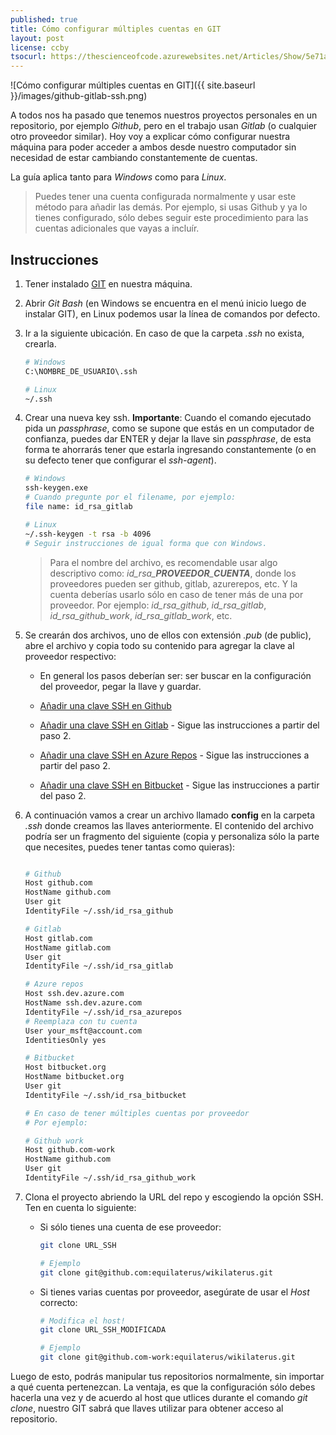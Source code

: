 ```yaml
---
published: true
title: Cómo configurar múltiples cuentas en GIT
layout: post
license: ccby
tsocurl: https://thescienceofcode.azurewebsites.net/Articles/Show/5e71a2076dc6a240f8dbe934
---
```

![Cómo configurar múltiples cuentas en GIT]({{ site.baseurl }}/images/github-gitlab-ssh.png)

A todos nos ha pasado que tenemos nuestros proyectos personales en un repositorio, por ejemplo *Github*, pero en el trabajo usan *Gitlab* (o cualquier otro proveedor similar). Hoy voy a explicar cómo configurar nuestra máquina para poder acceder a ambos desde nuestro computador sin necesidad de estar cambiando constantemente de cuentas.

<!--more-->

La guía aplica tanto para *Windows* como para *Linux*. 

> Puedes tener una cuenta configurada normalmente y usar este método para añadir las demás. Por ejemplo, si usas Github y ya lo tienes configurado, sólo debes seguir este procedimiento para las cuentas adicionales que vayas a incluír.

## Instrucciones

1. Tener instalado [GIT](https://git-scm.com/) en nuestra máquina.

2. Abrir *Git Bash* (en Windows se encuentra en el menú inicio luego de instalar GIT), en Linux podemos usar la línea de comandos por defecto.

3. Ir a la siguiente ubicación. En caso de que la carpeta *.ssh* no exista, crearla.
  
   ```bash
   # Windows 
   C:\NOMBRE_DE_USUARIO\.ssh

   # Linux
   ~/.ssh
   ```

4. Crear una nueva key ssh. **Importante**: Cuando el comando ejecutado pida un *passphrase*, como se supone que estás en un computador de confianza, puedes dar ENTER y dejar la llave sin *passphrase*, de esta forma te ahorrarás tener que estarla ingresando constantemente (o en su defecto tener que configurar el *ssh-agent*).

   ```bash
   # Windows 
   ssh-keygen.exe
   # Cuando pregunte por el filename, por ejemplo:
   file name: id_rsa_gitlab   
   
   # Linux
   ~/.ssh-keygen -t rsa -b 4096
   # Seguir instrucciones de igual forma que con Windows.
   ```

   > Para el nombre del archivo, es recomendable usar algo descriptivo como: *id_rsa_**PROVEEDOR**_**CUENTA***, donde los proveedores pueden ser github, gitlab, azurerepos, etc. Y la cuenta deberías usarlo sólo en caso de tener más de una por proveedor. Por ejemplo: *id_rsa_github*, *id_rsa_gitlab*, *id_rsa_github_work*, *id_rsa_gitlab_work*, etc.

5. Se crearán dos archivos, uno de ellos con extensión *.pub* (de public), abre el archivo y copia todo su contenido para agregar la clave al proveedor respectivo:

   * En general los pasos deberían ser: ser buscar en la configuración del proveedor, pegar la llave y guardar.

   * [Añadir una clave SSH en Github](https://help.github.com/es/github/authenticating-to-github/adding-a-new-ssh-key-to-your-github-account)

   * [Añadir una clave SSH en Gitlab](https://www.tutorialspoint.com/gitlab/gitlab_ssh_key_setup.htm) - Sigue las instrucciones a partir del paso 2.

   * [Añadir una clave SSH en Azure Repos](https://docs.microsoft.com/en-us/azure/devops/repos/git/use-ssh-keys-to-authenticate?view=azure-devops&tabs=current-page) - Sigue las instrucciones a partir del paso 2.

   * [Añadir una clave SSH en Bitbucket](https://confluence.atlassian.com/bitbucketserver/ssh-user-keys-for-personal-use-776639793.html) - Sigue las instrucciones a partir del paso 2.

6. A continuación vamos a crear un archivo llamado **config** en la carpeta *.ssh* donde creamos las llaves anteriormente. El contenido del archivo podría ser un fragmento del siguiente (copia y personaliza sólo la parte que necesites, puedes tener tantas como quieras):

   ```bash

   # Github
   Host github.com
   HostName github.com
   User git
   IdentityFile ~/.ssh/id_rsa_github

   # Gitlab
   Host gitlab.com
   HostName gitlab.com
   User git
   IdentityFile ~/.ssh/id_rsa_gitlab

   # Azure repos
   Host ssh.dev.azure.com
   HostName ssh.dev.azure.com
   IdentityFile ~/.ssh/id_rsa_azurepos
   # Reemplaza con tu cuenta
   User your_msft@account.com
   IdentitiesOnly yes

   # Bitbucket
   Host bitbucket.org
   HostName bitbucket.org
   User git
   IdentityFile ~/.ssh/id_rsa_bitbucket

   # En caso de tener múltiples cuentas por proveedor
   # Por ejemplo:

   # Github work
   Host github.com-work
   HostName github.com
   User git
   IdentityFile ~/.ssh/id_rsa_github_work
   ```

7. Clona el proyecto abriendo la URL del repo y escogiendo la opción SSH. Ten en cuenta lo siguiente:

   * Si sólo tienes una cuenta de ese proveedor:

      ```bash
      git clone URL_SSH

      # Ejemplo
      git clone git@github.com:equilaterus/wikilaterus.git
      ```

   * Si tienes varias cuentas por proveedor, asegúrate de usar el *Host* correcto:

      ```bash
      # Modifica el host!
      git clone URL_SSH_MODIFICADA

      # Ejemplo
      git clone git@github.com-work:equilaterus/wikilaterus.git
      ```

Luego de esto, podrás manipular tus repositorios normalmente, sin importar a qué cuenta pertenezcan. La ventaja, es que la configuración sólo debes hacerla una vez y de acuerdo al host que utlices durante el comando *git clone*, nuestro GIT sabrá que llaves utilizar para obtener acceso al repositorio.
